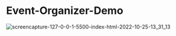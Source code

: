 # Event-Organizer-Demo

![screencapture-127-0-0-1-5500-index-html-2022-10-25-13_31_13](https://user-images.githubusercontent.com/84046930/197765167-d72d5980-34b8-4fa2-89ad-f59af982c81d.png)
